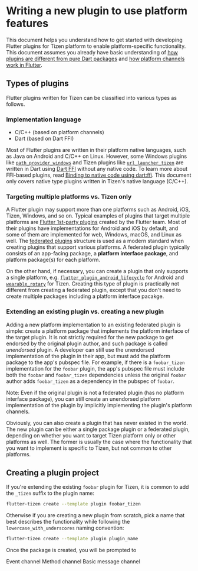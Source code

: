 # Writing a new plugin to use platform features

This document helps you understand how to get started with developing Flutter plugins for Tizen platform to enable platform-specific functionality. This document assumes you already have basic understanding of [how plugins are different from pure Dart packages](https://flutter.dev/docs/development/packages-and-plugins/developing-packages#types) and [how platform channels work in Flutter](https://flutter.dev/docs/development/platform-integration/platform-channels).

## Types of plugins

Flutter plugins written for Tizen can be classified into various types as follows.

### Implementation language

- C/C++ (based on platform channels)
- Dart (based on Dart FFI)

Most of Flutter plugins are written in their platform native languages, such as Java on Android and C/C++ on Linux. However, some Windows plugins like [`path_provider_windows`](https://github.com/flutter/plugins/tree/master/packages/path_provider/path_provider_windows) and Tizen plugins like [`url_launcher_tizen`](https://github.com/flutter-tizen/plugins/tree/master/packages/url_launcher) are written in Dart using [Dart FFI](https://dart.dev/guides/libraries/c-interop) without any native code. To learn more about FFI-based plugins, read [Binding to native code using dart:ffi](https://flutter.dev/docs/development/platform-integration/c-interop). This document only covers native type plugins written in Tizen's native language (C/C++).

### Targeting multiple platforms vs. Tizen only

A Flutter plugin may support more than one platforms such as Android, iOS, Tizen, Windows, and so on. Typical examples of plugins that target multiple platforms are [Flutter 1st-party plugins](https://github.com/flutter/plugins) created by the Flutter team. Most of their plugins have implementations for Android and iOS by default, and some of them are implemented for web, Windows, macOS, and Linux as well. The [federated plugins](https://flutter.dev/docs/development/packages-and-plugins/developing-packages#federated-plugins) structure is used as a modern standard when creating plugins that support various platforms. A federated plugin typically consists of an app-facing package, a **platform interface package**, and platform package(s) for each platform.

On the other hand, if necessary, you can create a plugin that only supports a single platform, e.g. [`flutter_plugin_android_lifecycle`](https://github.com/flutter/plugins/tree/master/packages/flutter_plugin_android_lifecycle) for Android and [`wearable_rotary`](https://github.com/flutter-tizen/plugins/tree/master/packages/wearable_rotary) for Tizen. Creating this type of plugin is practically not different from creating a federated plugin, except that you don't need to create multiple packages including a platform interface pacakge.

### Extending an existing plugin vs. creating a new plugin

Adding a new platform implementation to an existing federated plugin is simple: create a platform package that implements the platform interface of the target plugin. It is not strictly required for the new package to get endorsed by the original plugin author, and such package is called _unendorsed_ plugin. A developer can still use the unendorsed implementation of the plugin in their app, but must add the platform package to the app's pubspec file. For example, if there is a `foobar_tizen` implementation for the `foobar` plugin, the app's pubspec file must include both the `foobar` and `foobar_tizen` dependencies unless the original `foobar` author adds `foobar_tizen` as a dependency in the pubspec of `foobar`.

Note: Even if the original plugin is not a federated plugin (has no platform interface package), you can still create an unendorsed platform implementation of the plugin by implicitly implementing the plugin's platform channels.

Obviously, you can also create a plugin that has never existed in the world. The new plugin can be either a single package plugin or a federated plugin, depending on whether you want to target Tizen platform only or other platforms as well. The former is usually the case where the functionality that you want to implement is specific to Tizen, but not common to other platforms. 

## Creating a plugin project

If you're extending the existing `foobar` plugin for Tizen, it is common to add the `_tizen` suffix to the plugin name:

```sh
flutter-tizen create --template plugin foobar_tizen
```

Otherwise if you are creating a new plugin from scratch, pick a name that best describes the functionality while following the `lowercase_with_underscores` naming convention:

```sh
flutter-tizen create --template plugin plugin_name
```

Once the package is created, you will be prompted to 




Event channel
Method channel
Basic message channel
